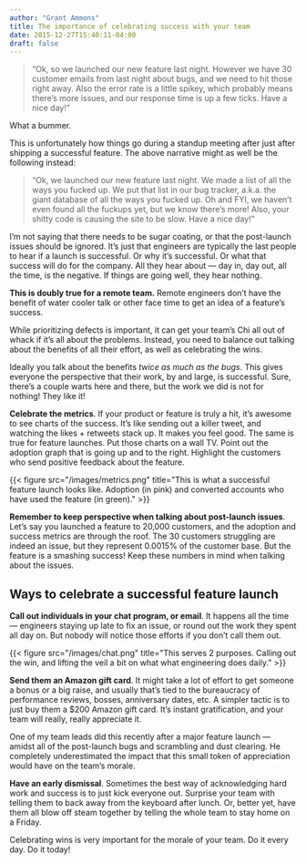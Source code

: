 ```yaml
---
author: "Grant Ammons"
title: The importance of celebrating success with your team
date: 2015-12-27T15:40:11-04:00
draft: false
---
```


> “Ok, so we launched our new feature last night. However we have 30 customer emails from last night about bugs, and we need to hit those right away. Also the error rate is a little spikey, which probably means there’s more issues, and our response time is up a few ticks. Have a nice day!”

What a bummer.

This is unfortunately how things go during a standup meeting after just after shipping a successful feature. The above narrative might as well be the following instead:

> “Ok, we launched our new feature last night. We made a list of all the ways you fucked up. We put that list in our bug tracker, a.k.a. the giant database of all the ways you fucked up. Oh and FYI, we haven’t even found all the fuckups yet, but we know there’s more! Also, your shitty code is causing the site to be slow. Have a nice day!”

I’m not saying that there needs to be sugar coating, or that the post-launch issues should be ignored. It’s just that engineers are typically the last people to hear if a launch is successful. Or why it’s successful. Or what that success will do for the company. All they hear about — day in, day out, all the time, is the negative. If things are going well, they hear nothing.

**This is doubly true for a remote team.** Remote engineers don’t have the benefit of water cooler talk or other face time to get an idea of a feature’s success.

While prioritizing defects is important, it can get your team’s Chi all out of whack if it’s all about the problems. Instead, you need to balance out talking about the benefits of all their effort, as well as celebrating the wins.

Ideally you talk about the benefits _twice as much as the bugs_. This gives everyone the perspective that their work, by and large, is successful. Sure, there’s a couple warts here and there, but the work we did is not for nothing! They like it!

**Celebrate the metrics**. If your product or feature is truly a hit, it’s awesome to see charts of the success. It’s like sending out a killer tweet, and watching the likes + retweets stack up. It makes you feel good. The same is true for feature launches. Put those charts on a wall TV. Point out the adoption graph that is going up and to the right. Highlight the customers who send positive feedback about the feature.

{{< figure src="/images/metrics.png" title="This is what a successful feature launch looks like. Adoption (in pink) and converted accounts who have used the feature (in green)." >}}

**Remember to keep perspective when talking about post-launch issues**. Let’s say you launched a feature to 20,000 customers, and the adoption and success metrics are through the roof. The 30 customers struggling are indeed an issue, but they represent 0.0015% of the customer base. But the feature is a smashing success! Keep these numbers in mind when talking about the issues.

## Ways to celebrate a successful feature launch

**Call out individuals in your chat program, or email**. It happens all the time — engineers staying up late to fix an issue, or round out the work they spent all day on. But nobody will notice those efforts if you don’t call them out.


{{< figure src="/images/chat.png" title="This serves 2 purposes. Calling out the win, and lifting the veil a bit on what what engineering does daily." >}}


**Send them an Amazon gift card**. It might take a lot of effort to get someone a bonus or a big raise, and usually that’s tied to the bureaucracy of performance reviews, bosses, anniversary dates, etc. A simpler tactic is to just buy them a $200 Amazon gift card. It’s instant gratification, and your team will really, really appreciate it.

One of my team leads did this recently after a major feature launch — amidst all of the post-launch bugs and scrambling and dust clearing. He completely underestimated the impact that this small token of appreciation would have on the team’s morale.

**Have an early dismissal**. Sometimes the best way of acknowledging hard work and success is to just kick everyone out. Surprise your team with telling them to back away from the keyboard after lunch. Or, better yet, have them all blow off steam together by telling the whole team to stay home on a Friday.

Celebrating wins is very important for the morale of your team. Do it every day. Do it today!
